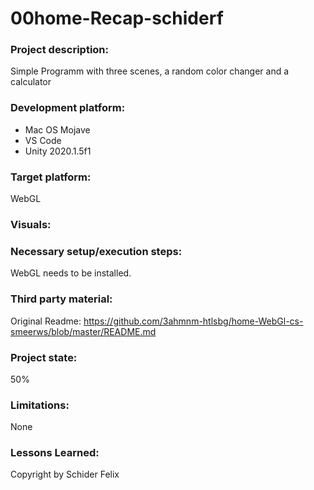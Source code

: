 # 00home-Recap-schiderf  
### Project description: 
Simple Programm with three scenes, a random color changer and a calculator

### Development platform: 

* Mac OS Mojave
* VS Code
* Unity 2020.1.5f1


### Target platform: 
WebGL

### Visuals: 


### Necessary setup/execution steps: 
WebGL needs to be installed. 

### Third party material: 
Original Readme: https://github.com/3ahmnm-htlsbg/home-WebGl-cs-smeerws/blob/master/README.md

### Project state: 
50%


### Limitations: 

None

### Lessons Learned: 



Copyright by Schider Felix
